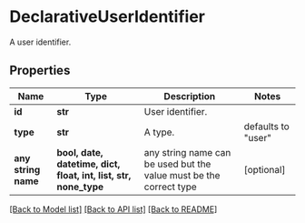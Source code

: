 # DeclarativeUserIdentifier

A user identifier.

## Properties
Name | Type | Description | Notes
------------ | ------------- | ------------- | -------------
**id** | **str** | User identifier. | 
**type** | **str** | A type. | defaults to "user"
**any string name** | **bool, date, datetime, dict, float, int, list, str, none_type** | any string name can be used but the value must be the correct type | [optional]

[[Back to Model list]](../README.md#documentation-for-models) [[Back to API list]](../README.md#documentation-for-api-endpoints) [[Back to README]](../README.md)


